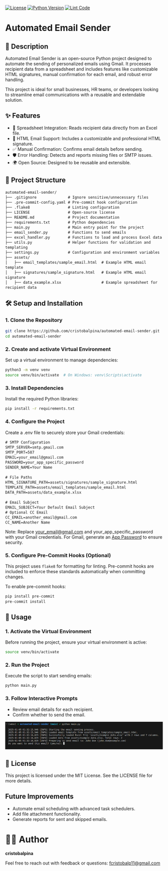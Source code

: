 [![License](https://img.shields.io/github/license/cristobalpina/automated-email-sender)](LICENSE)
[![Python Version](https://img.shields.io/badge/python-3.8%2B-blue)](https://www.python.org/)
[![Lint Code](https://github.com/cristobalpina/automated-email-sender/actions/workflows/lint.yml/badge.svg)](https://github.com/cristobalpina/automated-email-sender/actions/workflows/lint.yml)

# Automated Email Sender

## 📨 Description

Automated Email Sender is an open-source Python project designed to automate the sending of personalized emails using Gmail. It processes recipient data from a spreadsheet and includes features like customizable HTML signatures, manual confirmation for each email, and robust error handling.

This project is ideal for small businesses, HR teams, or developers looking to streamline email communications with a reusable and extendable solution.

## ✨ Features
- 📄 Spreadsheet Integration: Reads recipient data directly from an Excel file.
- 💌 HTML Email Support: Includes a customizable and professional HTML signature.
- ✅ Manual Confirmation: Confirms email details before sending.
- 🛡️ Error Handling: Detects and reports missing files or SMTP issues.
- 🌍 Open Source: Designed to be reusable and extensible.

## 📂 Project Structure
```
automated-email-sender/
├── .gitignore              # Ignore sensitive/unnecessary files
├── .pre-commit-config.yaml # Pre-commit hook configuration
├── .flake8                 # Linting configuration
├── LICENSE                 # Open-source license
├── README.md               # Project documentation
├── requirements.txt        # Python dependencies
├── main.py                 # Main entry point for the project
├── email_sender.py         # Functions to send emails
├── excel_handler.py        # Functions to load and process Excel data
├── utils.py                # Helper functions for validation and templating
├── settings.py             # Configuration and environment variables
├── assets/
│   ├── email_templates/sample_email.html  # Example HTML email template
│   ├── signatures/sample_signature.html   # Example HTML email signature
│   ├── data_example.xlsx                  # Example spreadsheet for recipient data
```
## 🛠️ Setup and Installation

### 1. Clone the Repository
```bash
git clone https://github.com/cristobalpina/automated-email-sender.git
cd automated-email-sender
```

### 2. Create and activate Virtual Environment
Set up a virtual environment to manage dependencies:
```bash
python3 -m venv venv
source venv/bin/activate  # On Windows: venv\Scripts\activate
```

### 3. Install Dependencies
Install the required Python libraries:
```bash
pip install -r requirements.txt
```

### 4. Configure the Project

Create a .env file to securely store your Gmail credentials:
```
# SMTP Configuration
SMTP_SERVER=smtp.gmail.com
SMTP_PORT=587
EMAIL=your_email@gmail.com
PASSWORD=your_app_specific_password
SENDER_NAME=Your Name

# File Paths
HTML_SIGNATURE_PATH=assets/signatures/sample_signature.html
TEMPLATE_PATH=assets/email_templates/sample_email.html
DATA_PATH=assets/data_example.xlsx

# Email Subject
EMAIL_SUBJECT=Your Default Email Subject
# Optional CC Email
CC_EMAIL=another_email@gmail.com
CC_NAME=Another Name

```
Note: Replace your_email@gmail.com and your_app_specific_password with your Gmail credentials. For Gmail, generate an [App Password](https://support.google.com/accounts/answer/185833?hl=en) to ensure security.

### 5. Configure Pre-Commit Hooks (Optional)

This project uses `flake8` for formatting for linting. Pre-commit hooks are included to enforce these standards automatically when committing changes.

To enable pre-commit hooks:
```bash
pip install pre-commit
pre-commit install
```

## 🚀 Usage

### 1. Activate the Virtual Environment
Before running the project, ensure your virtual environment is active:
```bash
source venv/bin/activate
```

### 2. Run the Project
Execute the script to start sending emails:
```bash
python main.py
```

### 3. Follow Interactive Prompts

- Review email details for each recipient.
- Confirm whether to send the email.

![Sample Email Screenshot](assets/readme-image.png)

## 📜 License
This project is licensed under the MIT License. See the LICENSE file for more details.

## Future Improvements
- Automate email scheduling with advanced task schedulers.
- Add file attachment functionality.
- Generate reports for sent and skipped emails.

# 👨‍💻 Author
**cristobalpina**

Feel free to reach out with feedback or questions: fcristobalp11@gmail.com